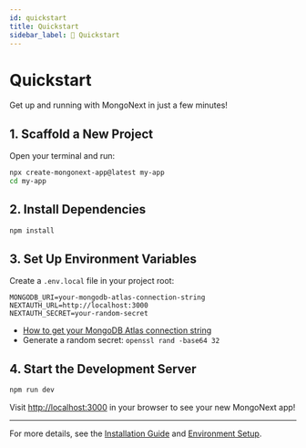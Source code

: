 ```yaml
---
id: quickstart
title: Quickstart
sidebar_label: 🚀 Quickstart
---
```


# Quickstart

Get up and running with MongoNext in just a few minutes!

## 1. Scaffold a New Project

Open your terminal and run:

```bash
npx create-mongonext-app@latest my-app
cd my-app
```

## 2. Install Dependencies

```bash
npm install
```

## 3. Set Up Environment Variables

Create a `.env.local` file in your project root:

```env
MONGODB_URI=your-mongodb-atlas-connection-string
NEXTAUTH_URL=http://localhost:3000
NEXTAUTH_SECRET=your-random-secret
```

- [How to get your MongoDB Atlas connection string](https://www.mongodb.com/docs/atlas/getting-started/)
- Generate a random secret: `openssl rand -base64 32`

## 4. Start the Development Server

```bash
npm run dev
```

Visit [http://localhost:3000](http://localhost:3000) in your browser to see your new MongoNext app!

---

For more details, see the [Installation Guide](installation.md) and [Environment Setup](environment-setup.md). 